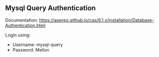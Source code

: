 ## Mysql Query Authentication

Documentation: https://apereo.github.io/cas/6.1.x/installation/Database-Authentication.html

Login using:

- Username: mysql-query
- Password: Mellon